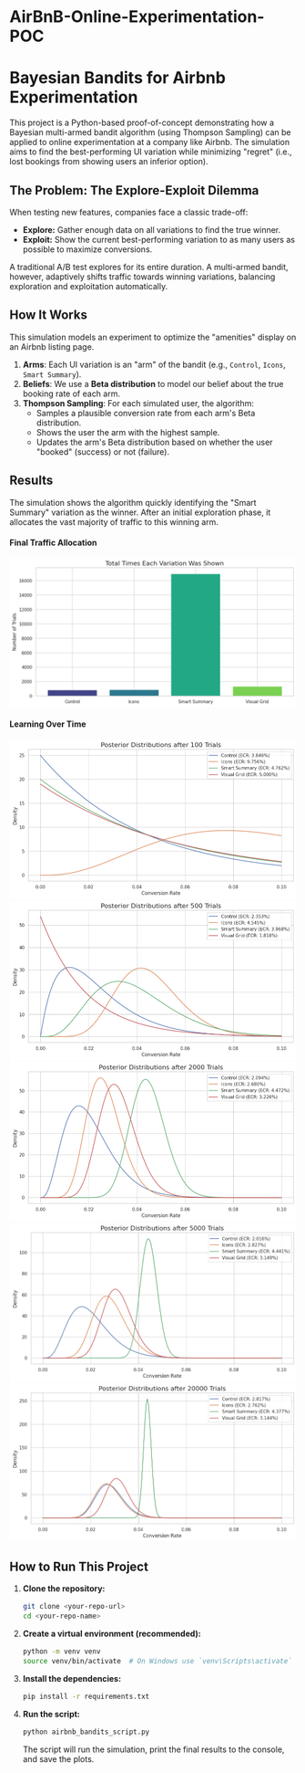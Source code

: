 # AirBnB-Online-Experimentation-POC

# Bayesian Bandits for Airbnb Experimentation

This project is a Python-based proof-of-concept demonstrating how a Bayesian multi-armed bandit algorithm (using Thompson Sampling) can be applied to online experimentation at a company like Airbnb. The simulation aims to find the best-performing UI variation while minimizing "regret" (i.e., lost bookings from showing users an inferior option).

## The Problem: The Explore-Exploit Dilemma

When testing new features, companies face a classic trade-off:
* **Explore:** Gather enough data on all variations to find the true winner.
* **Exploit:** Show the current best-performing variation to as many users as possible to maximize conversions.

A traditional A/B test explores for its entire duration. A multi-armed bandit, however, adaptively shifts traffic towards winning variations, balancing exploration and exploitation automatically.

## How It Works

This simulation models an experiment to optimize the "amenities" display on an Airbnb listing page.

1.  **Arms**: Each UI variation is an "arm" of the bandit (e.g., `Control`, `Icons`, `Smart Summary`).
2.  **Beliefs**: We use a **Beta distribution** to model our belief about the true booking rate of each arm.
3.  **Thompson Sampling**: For each simulated user, the algorithm:
    * Samples a plausible conversion rate from each arm's Beta distribution.
    * Shows the user the arm with the highest sample.
    * Updates the arm's Beta distribution based on whether the user "booked" (success) or not (failure).

## Results
The simulation shows the algorithm quickly identifying the "Smart Summary" variation as the winner. After an initial exploration phase, it allocates the vast majority of traffic to this winning arm.

#### Final Traffic Allocation
![Final Traffic Allocation](final_allocation.png)

#### Learning Over Time
![Posterior Distributions](distribution_trial_100.png)
![Posterior Distributions](distribution_trial_500.png)
![Posterior Distributions](distribution_trial_2000.png)
![Posterior Distributions](distribution_trial_5000.png)
![Posterior Distributions](distribution_trial_20000.png)

## How to Run This Project

1.  **Clone the repository:**
    ```bash
    git clone <your-repo-url>
    cd <your-repo-name>
    ```

2.  **Create a virtual environment (recommended):**
    ```bash
    python -m venv venv
    source venv/bin/activate  # On Windows use `venv\Scripts\activate`
    ```

3.  **Install the dependencies:**
    ```bash
    pip install -r requirements.txt
    ```

4.  **Run the script:**
    ```bash
    python airbnb_bandits_script.py
    ```
    The script will run the simulation, print the final results to the console, and save the plots.

